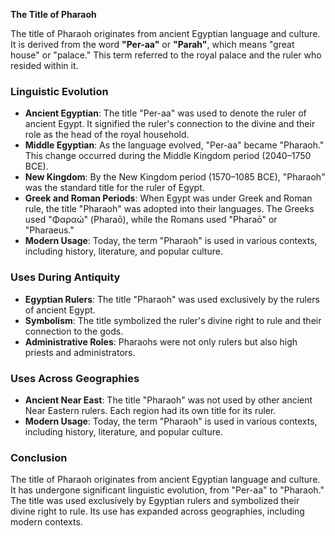 **The Title of Pharaoh**

The title of Pharaoh originates from ancient Egyptian language and culture. It is derived from the word **"Per-aa"** or **"Parah"**, which means "great house" or "palace." This term referred to the royal palace and the ruler who resided within it.

### Linguistic Evolution

- **Ancient Egyptian**: The title "Per-aa" was used to denote the ruler of ancient Egypt. It signified the ruler's connection to the divine and their role as the head of the royal household.
- **Middle Egyptian**: As the language evolved, "Per-aa" became "Pharaoh." This change occurred during the Middle Kingdom period (2040–1750 BCE).
- **New Kingdom**: By the New Kingdom period (1570–1085 BCE), "Pharaoh" was the standard title for the ruler of Egypt.
- **Greek and Roman Periods**: When Egypt was under Greek and Roman rule, the title "Pharaoh" was adopted into their languages. The Greeks used "Φαραώ" (Pharaō), while the Romans used "Pharaō" or "Pharaeus."
- **Modern Usage**: Today, the term "Pharaoh" is used in various contexts, including history, literature, and popular culture.

### Uses During Antiquity

- **Egyptian Rulers**: The title "Pharaoh" was used exclusively by the rulers of ancient Egypt.
- **Symbolism**: The title symbolized the ruler's divine right to rule and their connection to the gods.
- **Administrative Roles**: Pharaohs were not only rulers but also high priests and administrators.

### Uses Across Geographies

- **Ancient Near East**: The title "Pharaoh" was not used by other ancient Near Eastern rulers. Each region had its own title for its ruler.
- **Modern Usage**: Today, the term "Pharaoh" is used in various contexts, including history, literature, and popular culture.

### Conclusion

The title of Pharaoh originates from ancient Egyptian language and culture. It has undergone significant linguistic evolution, from "Per-aa" to "Pharaoh." The title was used exclusively by Egyptian rulers and symbolized their divine right to rule. Its use has expanded across geographies, including modern contexts.